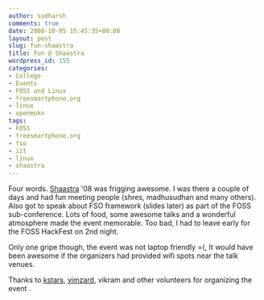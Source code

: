 ```yaml
---
author: sudharsh
comments: true
date: 2008-10-05 15:45:35+00:00
layout: post
slug: fun-shaastra
title: Fun @ Shaastra
wordpress_id: 155
categories:
- College
- Events
- FOSS and Linux
- freesmartphone.org
- linux
- openmoko
tags:
- FOSS
- freesmartphone.org
- fso
- iit
- linux
- shaastra
---
```


Four words. [Shaastra](http://www.shaastra.org/2008/) '08 was frigging awesome. I was there a couple of days and had fun meeting people (shres, madhusudhan and many others). Also got to speak about FSO framework (slides later) as part of the FOSS sub-conference. Lots of food, some awesome talks and a wonderful atmosphere made the event memorable. Too bad, I had to leave early for the FOSS HackFest on 2nd night.

Only one gripe though, the event was not laptop friendly =(, It would have been awesome if the organizers had provided wifi spots near the talk venues.

Thanks to [kstars](http://kstars.wordpress.com/), [vimzard](http://arunchaganty.wordpress.com/), vikram and other volunteers for organizing the event .
